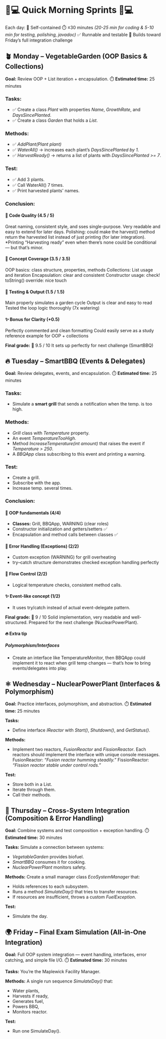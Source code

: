 # 🌅💻 Quick Morning Sprints 🌅💻

Each day:
🧩 Self-contained
⏱️ ≤30 minutes 
    _(20-25 min for coding & 5-10 min for testing, polishing, javadoc)_
✅ Runnable and testable
💪 Builds toward Friday’s full integration challenge

## 🪴 Monday – VegetableGarden (OOP Basics & Collections)
**Goal:** Review OOP + List iteration + encapsulation.
⏱️ **Estimated time:** 25 minutes

### **Tasks:**
* ✅ Create a class _Plant_ with properties _Name_, _GrowthRate_, and _DaysSincePlanted_.
* ✅ Create a class _Garden_ that holds a _List<Plant>_.

### **Methods:**
* ✅ _AddPlant(Plant plant)_
* ✅ _WaterAll()_ → increases each plant’s _DaysSincePlanted by 1_.
* ✅ _HarvestReady()_ → returns a list of plants with _DaysSincePlanted >= 7_.

### **Test:**
* ✅ Add 3 plants.
* ✅ Call WaterAll() 7 times.
* ✅ Print harvested plants' names.

### **Conclusion:**
#### 🌿 Code Quality (4.5 / 5)
Great naming, consistent style, and sses single-purpose.
Very readable and easy to extend for later days.
Polishing: could make the harvest() method return the harvested list instead of just printing (for later integration).
*Printing “Harvesting ready” even when there’s none could be conditional — but that’s minor.

#### 🧩 Concept Coverage (3.5 / 3.5)
OOP basics: class structure, properties, methods
Collections: List usage and iteration
Encapsulation: clear and consistent
Constructor usage: check!
toString() override: nice touch

#### 🧪 Testing & Output (1.5 / 1.5)
Main properly simulates a garden cycle
Output is clear and easy to read
Tested the loop logic thoroughly (7x watering)

#### ✨ Bonus for Clarity (+0.5)
Perfectly commented and clean formatting
Could easily serve as a study reference example for OOP + collections

**Final grade:** 🏅 9.5 / 10
It sets up perfectly for next challenge (SmartBBQ)

## 🔥 Tuesday – SmartBBQ (Events & Delegates)
**Goal:** Review delegates, events, and encapsulation.
⏱️ **Estimated time:** 25 minutes

### **Tasks:**
* Simulate a **smart grill** that sends a notification when the temp. is too high.

### **Methods:**
* _Grill_ class with _Temperature_ property.
* An event _TemperatureTooHigh_.
* Method _IncreaseTemperature(int amount)_ that raises the event if _Temperature > 250_.
* A _BBQApp_ class subscribing to this event and printing a warning.

### **Test:**
* Create a grill.
* Subscribe with the app.
* Increase temp. several times.

### **Conclusion:**
#### 🌿 OOP fundamentals (4/4)
* **Classes:** Grill, BBQApp, WARNING (clear roles)
* Constructor initialization and getters/setters ✅
* Encapsulation and method calls between classes ✅

#### 🧩 Error Handling (Exceptions) (2/2)
* Custom exception (WARNING) for grill overheating
* try–catch structure demonstrates checked exception handling perfectly

#### 🧪 Flow Control (2/2)
* Logical temperature checks, consistent method calls. 

#### ✨ Event-like concept (1/2)
* It uses try/catch instead of actual event-delegate pattern.

**Final grade:** 🏅 9 / 10
Solid implementation, very readable and well-structured.
Prepared for the next challenge (NuclearPowerPlant).

#### 🔥 Extra tip
##### Polymorphism/Interfaces
* Create an interface like TemperatureMonitor, 
then BBQApp could implement it to react when grill temp changes
— that’s how to bring events/delegates into play.

## ⚛️ Wednesday – NuclearPowerPlant (Interfaces & Polymorphism)
**Goal:** Practice interfaces, polymorphism, and abstraction.
⏱️ **Estimated time:** 25 minutes

**Tasks:**
* Define interface _IReactor_ with _Start()_, _Shutdown()_, and _GetStatus()_.

**Methods:**
* Implement two reactors, _FusionReactor_ and _FissionReactor_.
  Each reactors should implement the interface with unique console messages.
  FusionReactor: _“Fusion reactor humming steadily.”_
  FissionReactor: _“Fission reactor stable under control rods.”_

**Test:**
* Store both in a List<IReactor>.
* Iterate through them.
* Call their methods.

## 🌾 Thursday – Cross-System Integration (Composition & Error Handling)
**Goal:** Combine systems and test composition + exception handling.
⏱️ **Estimated time:** 30 minutes

**Tasks:**
Simulate a connection between systems:
* _VegetableGarden_ provides biofuel. 
* _SmartBBQ_ consumes it for cooking. 
* _NuclearPowerPlant_ monitors safety.

**Methods:**
Create a small manager class _EcoSystemManager_ that:
* Holds references to each subsystem.
* Runs a method _SimulateDay()_ that tries to transfer resources.
* If resources are insufficient, throws a custom _FuelException_.

**Test:**
* Simulate the day.

## 🌍 Friday – Final Exam Simulation (All-in-One Integration)
**Goal:** Full OOP system integration — event handling, interfaces, error catching, and simple file I/O.
⏱️ **Estimated time:** 30 minutes

**Tasks:** You’re the Maplewick Facility Manager.

**Methods:**
A single run sequence _SimulateDay()_ that:
* Water plants,
* Harvests if ready,
* Generates fuel,
* Powers BBQ,
* Monitors reactor.

**Test:**
* Run one SimulateDay().